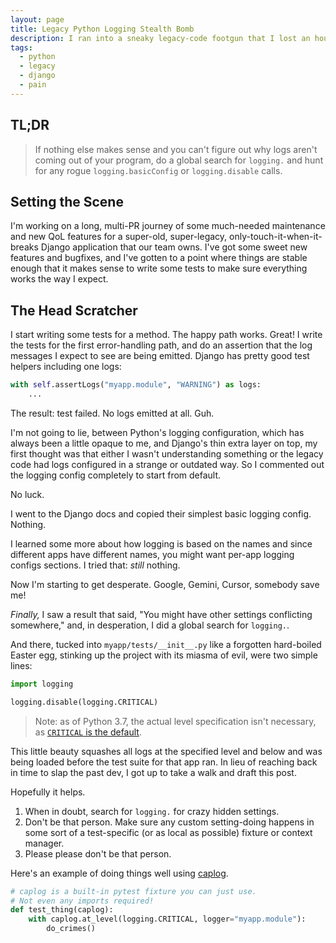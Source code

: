 ```yaml
---
layout: page
title: Legacy Python Logging Stealth Bomb
description: I ran into a sneaky legacy-code footgun that I lost an hour to.  Read this and save yourself the pain!
tags:
  - python
  - legacy
  - django
  - pain
---
```


## TL;DR

> If nothing else makes sense and you can't figure out why logs aren't coming
> out of your program, do a global search for `logging.` and hunt for any rogue
> `logging.basicConfig` or `logging.disable` calls.

## Setting the Scene

I'm working on a long, multi-PR journey of some much-needed maintenance and new
QoL features for a super-old, super-legacy, only-touch-it-when-it-breaks Django
application that our team owns. I've got some sweet new features and bugfixes,
and I've gotten to a point where things are stable enough that it makes sense to
write some tests to make sure everything works the way I expect.

## The Head Scratcher

I start writing some tests for a method. The happy path works. Great! I write
the tests for the first error-handling path, and do an assertion that the log
messages I expect to see are being emitted. Django has pretty good test helpers
including one logs:

```python
with self.assertLogs("myapp.module", "WARNING") as logs:
    ...
```

The result: test failed. No logs emitted at all. Guh.

I'm not going to lie, between Python's logging configuration, which has always
been a little opaque to me, and Django's thin extra layer on top, my first
thought was that either I wasn't understanding something or the legacy code had
logs configured in a strange or outdated way. So I commented out the logging
config completely to start from default.

No luck.

I went to the Django docs and copied their simplest basic logging config.
Nothing.

I learned some more about how logging is based on the names and since different
apps have different names, you might want per-app logging configs sections. I
tried that: _still_ nothing.

Now I'm starting to get desperate. Google, Gemini, Cursor, somebody save me!

_Finally,_ I saw a result that said, "You might have other settings conflicting
somewhere," and, in desperation, I did a global search for `logging.`.

And there, tucked into `myapp/tests/__init__.py` like a forgotten hard-boiled
Easter egg, stinking up the project with its miasma of evil, were two simple
lines:

```python
import logging

logging.disable(logging.CRITICAL)
```

> Note: as of Python 3.7, the actual level specification isn't necessary, as
> [`CRITICAL` is the default](https://docs.python.org/3/library/logging.html#logging.disable).

This little beauty squashes all logs at the specified level and below and was
being loaded before the test suite for that app ran. In lieu of reaching back in
time to slap the past dev, I got up to take a walk and draft this post.

Hopefully it helps.

1. When in doubt, search for `logging.` for crazy hidden settings.
2. Don't be that person. Make sure any custom setting-doing happens in some sort
   of a test-specific (or as local as possible) fixture or context manager.
3. Please please don't be that person.

Here's an example of doing things well using
[caplog](https://docs.pytest.org/en/7.1.x/how-to/logging.html#caplog-fixture).

```python
# caplog is a built-in pytest fixture you can just use.
# Not even any imports required!
def test_thing(caplog):
    with caplog.at_level(logging.CRITICAL, logger="myapp.module"):
        do_crimes()
```
